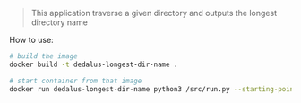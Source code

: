 > This application traverse a given directory and outputs the longest directory name

How to use:
```bash
# build the image
docker build -t dedalus-longest-dir-name .

# start container from that image
docker run dedalus-longest-dir-name python3 /src/run.py --starting-point=/
```

